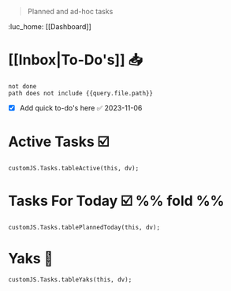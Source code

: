 > Planned and ad-hoc tasks

:luc_home: [[Dashboard]]
# [[Inbox|To-Do's]] 📥
```tasks
not done
path does not include {{query.file.path}}
```
- [x] Add quick to-do's here ✅ 2023-11-06
# Active Tasks ☑️
```dataviewjs
customJS.Tasks.tableActive(this, dv);
```
# Tasks For Today ☑️ %% fold %%
```dataviewjs
customJS.Tasks.tablePlannedToday(this, dv);
```

# Yaks 🦬
```dataviewjs
customJS.Tasks.tableYaks(this, dv);
```

